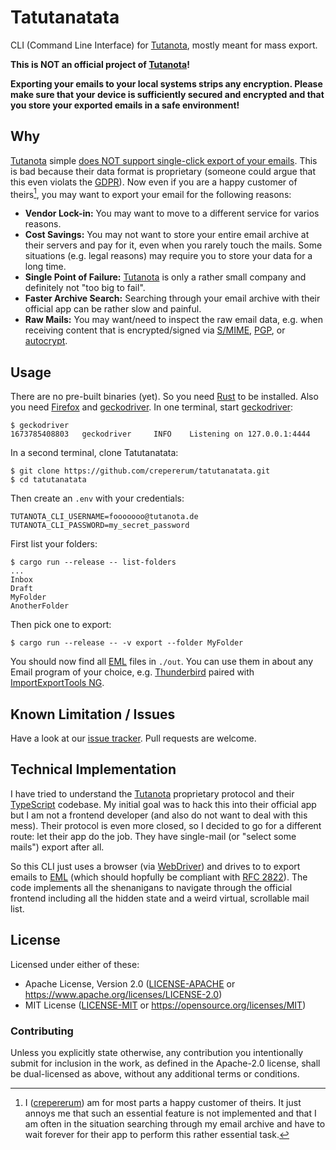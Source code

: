 # Tatutanatata

CLI (Command Line Interface) for [Tutanota], mostly meant for mass export.

**This is NOT an official project of [Tutanota]!**

**Exporting your emails to your local systems strips any encryption. Please make sure that your device is sufficiently secured and encrypted and that you store your exported emails in a safe environment!**


## Why
[Tutanota] simple [does NOT support single-click export of your emails](issue1292). This is bad because their data
format is proprietary (someone could argue that this even violats the [GDPR]). Now even if you are a happy customer of
theirs[^me_as_a_customer], you may want to export your email for the following reasons:

- **Vendor Lock-in:** You may want to move to a different service for varios reasons.
- **Cost Savings:** You may not want to store your entire email archive at their servers and pay for it, even when you
  rarely touch the mails. Some situations (e.g. legal reasons) may require you to store your data for a long time.
- **Single Point of Failure:** [Tutanota] is only a rather small company and definitely not "too big to fail".
- **Faster Archive Search:** Searching through your email archive with their official app can be rather slow and
  painful.
- **Raw Mails:** You may want/need to inspect the raw email data, e.g. when receiving content that is encrypted/signed
  via [S/MIME], [PGP], or [autocrypt].


## Usage
There are no pre-built binaries (yet). So you need [Rust] to be installed. Also you need [Firefox] and [geckodriver]. In
one terminal, start [geckodriver]:

```console
$ geckodriver
1673785408803   geckodriver     INFO    Listening on 127.0.0.1:4444
```

In a second terminal, clone Tatutanatata:

```console
$ git clone https://github.com/crepererum/tatutanatata.git
$ cd tatutanatata
```

Then create an `.env` with your credentials:

```text
TUTANOTA_CLI_USERNAME=fooooooo@tutanota.de
TUTANOTA_CLI_PASSWORD=my_secret_password
```

First list your folders:

```console
$ cargo run --release -- list-folders
...
Inbox
Draft
MyFolder
AnotherFolder
```

Then pick one to export:

```console
$ cargo run --release -- -v export --folder MyFolder
```

You should now find all [EML] files in `./out`. You can use them in about any Email program of your choice, e.g.
[Thunderbird] paired with [ImportExportTools NG].


## Known Limitation / Issues
Have a look at our [issue tracker]. Pull requests are welcome.


## Technical Implementation
I have tried to understand the [Tutanota] proprietary protocol and their [TypeScript] codebase. My initial goal was to
hack this into their official app but I am not a frontend developer (and also do not want to deal with this mess). Their
protocol is even more closed, so I decided to go for a different route: let their app do the job. They have single-mail
(or "select some mails") export after all.

So this CLI just uses a browser (via [WebDriver]) and drives to to export emails to [EML] (which should hopfully be
compliant with [RFC 2822]). The code implements all the shenanigans to navigate through the official frontend including
all the hidden state and a weird virtual, scrollable mail list.


## License

Licensed under either of these:

 * Apache License, Version 2.0 ([LICENSE-APACHE](LICENSE-APACHE) or <https://www.apache.org/licenses/LICENSE-2.0>)
 * MIT License ([LICENSE-MIT](LICENSE-MIT) or <https://opensource.org/licenses/MIT>)

### Contributing

Unless you explicitly state otherwise, any contribution you intentionally submit for inclusion in the work, as defined
in the Apache-2.0 license, shall be dual-licensed as above, without any additional terms or conditions.


[^me_as_a_customer]: I ([crepererum]) am for most parts a happy customer of theirs. It just annoys me that such an
    essential feature is not implemented and that I am often in the situation searching through my email archive and
    have to wait forever for their app to perform this rather essential task.


[autocrypt]: https://autocrypt.org/
[crepererum]: https://crepererum.net/
[EML]: https://docs.fileformat.com/email/eml/
[Firefox]: https://www.mozilla.org/en-US/firefox/
[GDPR]: https://en.wikipedia.org/wiki/General_Data_Protection_Regulation
[geckodriver]: https://github.com/mozilla/geckodriver
[ImportExportTools NG]: https://addons.thunderbird.net/en-US/thunderbird/addon/importexporttools-ng/
[issue tracker]: https://github.com/crepererum/tatutanatata/issues
[issue1292]: https://github.com/tutao/tutanota/issues/1292
[PGP]: https://en.wikipedia.org/wiki/Pretty_Good_Privacy
[RFC 2822]: https://www.rfc-editor.org/rfc/rfc2822
[Rust]: https://www.rust-lang.org/
[S/MIME]: https://en.wikipedia.org/wiki/S/MIME
[Thunderbird]: https://www.thunderbird.net/
[Tutanota]: https://tutanota.com/
[TypeScript]: https://www.typescriptlang.org/
[WebDriver]: https://developer.mozilla.org/en-US/docs/Web/WebDriver